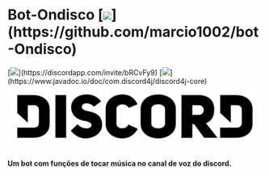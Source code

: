 # Bot-Ondisco [![](https://simpleicons.org/icons/github.svg?color=#181717&style=flat-square'width=4%align='right')](https://github.com/marcio1002/bot-Ondisco)

[![](https://camo.githubusercontent.com/09a1d65cdc19e603d2c8afb78686858873cf92cb/68747470733a2f2f696d672e736869656c64732e696f2f646973636f72642f3232323037383130383937373539343336383f636f6c6f723d373238396461266c6f676f3d646973636f7264266c6f676f436f6c6f723d7768697465')](https://discordapp.com/invite/bRCvFy9) [![](https://www.javadoc.io/badge/com.discord4j/discord4j-core.svg?color=blue&style=flat-square')](https://www.javadoc.io/doc/com.discord4j/discord4j-core) [![](./src/img/discord-logo)](https://discord.js.org/#/)



#### Um bot com funções de tocar música no canal de voz do discord.

[](https://cdn.discordapp.com/avatars/617522102895116358/94b7ed875e399f3931000bbfbc6ffd7d.png?size=2048width=25%align='right')
